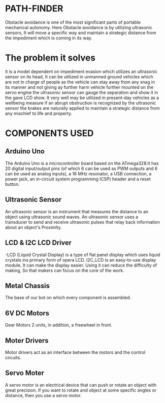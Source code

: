 # PATH-FINDER
Obstacle avoidance is one of the most significant parts of portable mechanical autonomy. Here Obstacle avoidance is by utilizing ultrasonic sensors, It will move a specific way and maintain a strategic distance from the impediment which is coming in its way.

# The problem it solves
It is a model dependent on impediment evasion which utilizes an ultrasonic sensor on its head, It can be utilized in unmanned ground vehicles which are not in charge of people as the vehicle can stay away from any snag in its manner and not giving ay further harm vehicle further mounted on the servo engine the ultrasonic sensor can gauge the separation and show it in the gave LCD show. 
It very well may be utilized in present-day vehicles as a wellbeing measure if an abrupt obstruction is recognized by the ultrasonic sensor the brakes are naturally applied to maintain a strategic distance from any mischief to life and property.
# COMPONENTS USED
## Arduino Uno
The Arduino Uno is a microcontroller board based on the ATmega328.It has 20 digital input/output pins (of which 6 can be used as PWM outputs and 6 can be used as analog inputs), a 16 MHz resonator, a USB connection, a power jack, an in-circuit system programming ICSP) header and a reset button.
## Ultrasonic Sensor
An ultrasonic sensor is an instrument that measures the distance to an object using ultrasonic sound waves. An ultrasonic sensor uses a transducer to send and receive ultrasonic pulses that relay back information about an object's Proximity.
## LCD & I2C LCD Driver 
-LCD (Liquid Crystal Display) is a type of flat panel display which uses liquid crystals ins primary form of opera LCD. I2C_LCD is an easy-to-use display module, It can make the display easier. Using it can reduce the difficulty of making, So that makers can focus on the core of the work.
## Metal Chassis
The base of our bot on which every component is assembled. 
## 6V DC Motors
Gear Motors 2 units, in addition, a freewheel in front.
## Moter Drivers
Motor drivers act as an interface between the motors and the control circuits.
## Servo Moter
A servo motor is an electrical device that can push or rotate an object with great precision. If you want to rotate and object at some specific angles or distance, then you use a servo motor.
